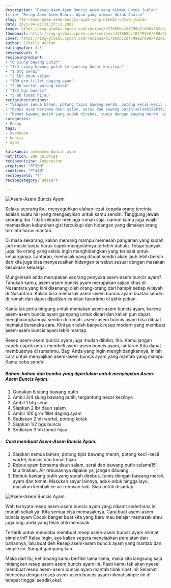 ```yaml
---
description: "Resep Asem-Asem Buncis Ayam yang nikmat Untuk Jualan"
title: "Resep Asem-Asem Buncis Ayam yang nikmat Untuk Jualan"
slug: 716-resep-asem-asem-buncis-ayam-yang-nikmat-untuk-jualan
date: 2021-04-01T21:27:11.296Z
image: https://img-global.cpcdn.com/recipes/d17865bc10f799e2/680x482cq70/asem-asem-buncis-ayam-foto-resep-utama.jpg
thumbnail: https://img-global.cpcdn.com/recipes/d17865bc10f799e2/680x482cq70/asem-asem-buncis-ayam-foto-resep-utama.jpg
cover: https://img-global.cpcdn.com/recipes/d17865bc10f799e2/680x482cq70/asem-asem-buncis-ayam-foto-resep-utama.jpg
author: Estelle Horton
ratingvalue: 3.5
reviewcount: 9
recipeingredient:
- "6 siung bawang putih"
- "3/4 siung bawang putih tergantung besar kecilnya"
- "1 btg serai"
- "2 lbr daun salam"
- "100 grm fillet daging ayam"
- "2 bh wortel potong kotak"
- "1/2 bgs buncis"
- "3 bh tomat hijau"
recipeinstructions:
- "Siapkan semua bahan, potong tipis bawang merah, potong kecil-kecil wortel, buncis dan tomat hijau."
- "Rebus ayam bersama daun salam, serai dan bawang putih selama15&#39;. lalu tiriskan. Air rebusannya dipakai ya, jangan dibuang."
- "Remuk bawang putih yang sudah direbus, tumis dengan bawang merah, ayam dan tomat. Masukan sayur lainnya, aduk-aduk hingga layu, masukan kembali ke air rebusan tadi. Siap untuk disantap."
categories:
- Resep
tags:
- asemasem
- buncis
- ayam

katakunci: asemasem buncis ayam 
nutrition: 288 calories
recipecuisine: Indonesian
preptime: "PT39M"
cooktime: "PT44M"
recipeyield: "4"
recipecategory: Dessert

---
```



![Asem-Asem Buncis Ayam](https://img-global.cpcdn.com/recipes/d17865bc10f799e2/680x482cq70/asem-asem-buncis-ayam-foto-resep-utama.jpg)

Selaku seorang ibu, menyuguhkan olahan lezat kepada orang tercinta adalah suatu hal yang mengasyikan untuk kamu sendiri. Tanggung jawab seorang ibu Tidak sekadar menjaga rumah saja, namun kamu juga wajib memastikan kebutuhan gizi tercukupi dan hidangan yang dimakan orang tercinta harus mantab.

Di masa  sekarang, kalian memang mampu memesan panganan yang sudah jadi meski tanpa harus capek mengolahnya terlebih dahulu. Tetapi banyak juga lho orang yang selalu ingin menghidangkan yang terlezat untuk keluarganya. Lantaran, memasak yang dibuat sendiri akan jauh lebih bersih dan kita juga bisa menyesuaikan hidangan tersebut sesuai dengan masakan kesukaan keluarga. 



Mungkinkah anda merupakan seorang penyuka asem-asem buncis ayam?. Tahukah kamu, asem-asem buncis ayam merupakan sajian khas di Nusantara yang kini disenangi oleh orang-orang dari hampir setiap wilayah di Nusantara. Kalian bisa memasak asem-asem buncis ayam buatan sendiri di rumah dan dapat dijadikan camilan favoritmu di akhir pekan.

Kamu tak perlu bingung untuk memakan asem-asem buncis ayam, karena asem-asem buncis ayam gampang untuk dicari dan kalian pun dapat menghidangkannya sendiri di rumah. asem-asem buncis ayam bisa dibuat memalui beraneka cara. Kini pun telah banyak resep modern yang membuat asem-asem buncis ayam lebih mantap.

Resep asem-asem buncis ayam juga mudah dibikin, lho. Kamu jangan capek-capek untuk membeli asem-asem buncis ayam, lantaran Kita dapat membuatnya di rumahmu. Bagi Anda yang ingin menghidangkannya, inilah cara untuk menyajikan asem-asem buncis ayam yang mantab yang mampu Kamu coba sendiri.

<!--inarticleads1-->

##### Bahan-bahan dan bumbu yang diperlukan untuk menyiapkan Asem-Asem Buncis Ayam:

1. Gunakan 6 siung bawang putih
1. Ambil 3/4 siung bawang putih, tergantung besar kecilnya
1. Ambil 1 btg serai
1. Siapkan 2 lbr daun salam
1. Ambil 100 grm fillet daging ayam
1. Sediakan 2 bh wortel, potong kotak
1. Siapkan 1/2 bgs buncis
1. Sediakan 3 bh tomat hijau




<!--inarticleads2-->

##### Cara membuat Asem-Asem Buncis Ayam:

1. Siapkan semua bahan, potong tipis bawang merah, potong kecil-kecil wortel, buncis dan tomat hijau.
1. Rebus ayam bersama daun salam, serai dan bawang putih selama15&#39;. lalu tiriskan. Air rebusannya dipakai ya, jangan dibuang.
1. Remuk bawang putih yang sudah direbus, tumis dengan bawang merah, ayam dan tomat. Masukan sayur lainnya, aduk-aduk hingga layu, masukan kembali ke air rebusan tadi. Siap untuk disantap.
<img src="//assets-global.cpcdn.com/assets/icons/button_play-2c75c40dde080a61004c1f40b05d8f140eaff45d7e9e6481dc71c63d2e7c4909.png" alt="Asem-Asem Buncis Ayam">



Wah ternyata resep asem-asem buncis ayam yang nikamt sederhana ini mudah sekali ya! Kita semua bisa memasaknya. Cara buat asem-asem buncis ayam Cocok banget buat kita yang baru mau belajar memasak atau juga bagi anda yang telah ahli memasak.

Tertarik untuk mencoba membuat resep asem-asem buncis ayam nikmat simple ini? Kalau ingin, ayo kalian segera menyiapkan peralatan dan bahannya, lalu buat deh Resep asem-asem buncis ayam yang mantab dan simple ini. Sangat gampang kan. 

Maka dari itu, ketimbang kamu berfikir lama-lama, maka kita langsung saja hidangkan resep asem-asem buncis ayam ini. Pasti kamu tak akan nyesel membuat resep asem-asem buncis ayam mantab tidak ribet ini! Selamat mencoba dengan resep asem-asem buncis ayam nikmat simple ini di tempat tinggal sendiri,oke!.

